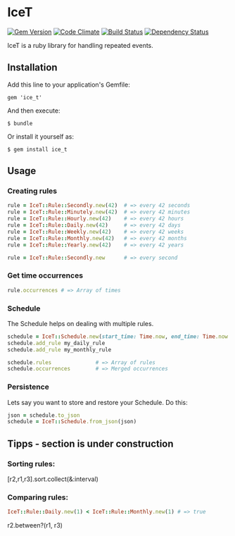 # IceT

[![Gem Version](https://badge.fury.io/rb/ice_t.png)](http://badge.fury.io/rb/ice_t)
[![Code Climate](https://codeclimate.com/github/XORwell/ice_t.png)](https://codeclimate.com/github/XORwell/ice_t)
[![Build Status](https://travis-ci.org/XORwell/ice_t.png)](https://travis-ci.org/XORwell/ice_t)
[![Dependency Status](https://gemnasium.com/XORwell/ice_t.png)](https://gemnasium.com/XORwell/ice_t)

IceT is a ruby library for handling repeated events.

## Installation

Add this line to your application's Gemfile:

    gem 'ice_t'

And then execute:

    $ bundle

Or install it yourself as:

    $ gem install ice_t

## Usage

### Creating rules

```ruby
rule = IceT::Rule::Secondly.new(42)  # => every 42 seconds
rule = IceT::Rule::Minutely.new(42)  # => every 42 minutes
rule = IceT::Rule::Hourly.new(42)    # => every 42 hours
rule = IceT::Rule::Daily.new(42)     # => every 42 days
rule = IceT::Rule::Weekly.new(42)    # => every 42 weeks
rule = IceT::Rule::Monthly.new(42)   # => every 42 months
rule = IceT::Rule::Yearly.new(42)    # => every 42 years
```

```ruby
rule = IceT::Rule::Secondly.new      # => every second
```


### Get time occurrences

```ruby
rule.occurrences # => Array of times
```

### Schedule
The Schedule helps on dealing with multiple rules.

```ruby
schedule = IceT::Schedule.new(start_time: Time.now, end_time: Time.now + 4.months)
schedule.add_rule my_daily_rule
schedule.add_rule my_monthly_rule

schedule.rules              # => Array of rules
schedule.occurrences        # => Merged occurrences
```

### Persistence

Lets say you want to store and restore your Schedule. Do this:

```ruby
json = schedule.to_json
schedule = IceT::Schedule.from_json(json)
```

## Tipps - section is under construction

### Sorting rules:

[r2,r1,r3].sort.collect(&:interval) 

### Comparing rules:
	
```ruby
IceT::Rule::Daily.new(1) < IceT::Rule::Monthly.new(1) # => true
```

r2.between?(r1, r3)
